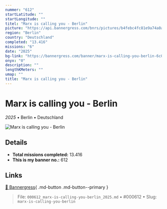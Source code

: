 ```yaml
---
nummer: "612"
startLatitude: ""
startLongitude: ""
titel: "Marx is calling you - Berlin"
picture: "https://api.bannergress.com/bnrs/pictures/b4febc4fc81e9a74a0a8f4477b56ed56"
region: "Berlin"
country: "Deutschland"
completed: "13.416"
missions: "6"
date: "2025"
bg-link: "https://bannergress.com/banner/marx-is-calling-you-berlin-6c02"
onyx: "0"
description: ""
lengthKMeters: ""
umap: ""
title: "Marx is calling you - Berlin"
---
```

# Marx is calling you - Berlin

*2025* • Berlin • Deutschland

![Marx is calling you - Berlin](https://api.bannergress.com/bnrs/pictures/b4febc4fc81e9a74a0a8f4477b56ed56)

## Details


- **Total missions completed:** 13.416
- **This is my banner no.:** 612




## Links
[🔗 Bannergress](https://bannergress.com/banner/marx-is-calling-you-berlin-6c02){ .md-button .md-button--primary }



> File: `000612_marx-is-calling-you-berlin_2025.md` • #000612 • Slug: `marx-is-calling-you-berlin`
